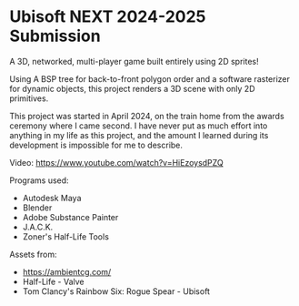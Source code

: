 # Ubisoft NEXT 2024-2025 Submission

A 3D, networked, multi-player game built entirely using 2D sprites!

Using A BSP tree for back-to-front polygon order and a software rasterizer for dynamic objects, this project renders a 3D scene with only 2D primitives.

This project was started in April 2024, on the train home from the awards ceremony where I came second. 
I have never put as much effort into anything in my life as this project, and the amount I learned during its development is impossible for me to describe.

Video:
https://www.youtube.com/watch?v=HiEzoysdPZQ

Programs used:
- Autodesk Maya
- Blender
- Adobe Substance Painter
- J.A.C.K.
- Zoner's Half-Life Tools

Assets from:
- https://ambientcg.com/
- Half-Life - Valve
- Tom Clancy's Rainbow Six: Rogue Spear - Ubisoft
